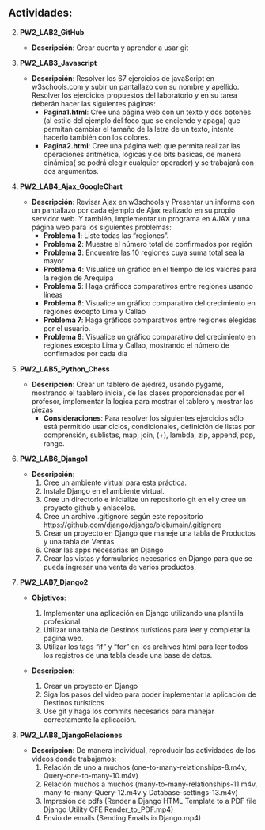 ## Actividades:
2. **PW2_LAB2_GitHub**
   - **Descripción**: Crear cuenta y aprender a usar git

3. **PW2_LAB3_Javascript**
   - **Descripción**: Resolver los 67 ejercicios de javaScript en w3schools.com y subir un pantallazo con su nombre y apellido. Resolver los ejercicios propuestos del laboratorio y en su tarea deberán hacer las siguientes páginas:
     - **Pagina1.html**: Cree una página web con un texto y dos botones (al estilo del ejemplo del foco que se enciende y apaga) que permitan cambiar el tamaño de la letra de un texto, intente hacerlo también con los colores.
     - **Pagina2.html**: Cree una página web que permita realizar las operaciones aritmética, lógicas y de bits básicas, de manera dinámica( se podrá elegir cualquier operador) y se trabajará con dos argumentos.

4. **PW2_LAB4_Ajax_GoogleChart**
   - **Descripción**: Revisar Ajax en w3schools y Presentar un informe con un pantallazo por cada ejemplo de Ajax realizado en su propio servidor web. Y también, Implementar un programa en AJAX y una página web para los siguientes problemas:
     - **Problema 1**: Liste todas las “regiones”.
     - **Problema 2**: Muestre el número total de confirmados por región
     - **Problema 3**: Encuentre las 10 regiones cuya suma total sea la mayor
     - **Problema 4**: Visualice un gráfico en el tiempo de los valores para la región de Arequipa
     - **Problema 5**: Haga gráficos comparativos entre regiones usando líneas
     - **Problema 6**: Visualice un gráfico comparativo del crecimiento en regiones excepto Lima y Callao
     - **Problema 7**: Haga gráficos comparativos entre regiones elegidas por el usuario.
     - **Problema 8**: Visualice un gráfico comparativo del crecimiento en regiones excepto Lima y Callao, mostrando el número de confirmados por cada día

5. **PW2_LAB5_Python_Chess**
   - **Descripción**: Crear un tablero de ajedrez, usando pygame, mostrando el taablero inicial, de las clases proporcionadas por el profesor, implementar la logica para mostrar el tablero y mostrar las piezas
     - **Consideraciones**: Para resolver los siguientes ejercicios sólo está permitido usar ciclos, condicionales, definición de listas por comprensión, sublistas, map, join, (+), lambda, zip, append, pop, range.

6. **PW2_LAB6_Django1**
   - **Descripción**:
      1. Cree un ambiente virtual para esta práctica.
      2. Instale Django en el ambiente virtual.
      3. Cree un directorio e inicialize un repositorio git en el y cree un proyecto github y   enlacelos.
      4. Cree un archivo .gitignore según este repositorio https://github.com/django/django/blob/main/.gitignore
      5. Crear un proyecto en Django que maneje una tabla de Productos y una tabla de Ventas
      6. Crear las apps necesarias en Django
      7. Crear las vistas y formularios necesarios en Django para que se pueda ingresar una venta de varios productos.

7. **PW2_LAB7_Django2**
   - **Objetivos**:
      1. Implementar una aplicación en Django utilizando una plantilla profesional.
      2. Utilizar una tabla de Destinos turísticos para leer y completar la página web.
      3. Utilizar los tags “if” y “for” en los archivos html para leer todos los registros de una tabla desde una base de datos.

   - **Descripcion**:
      1. Crear un proyecto en Django
      2. Siga los pasos del video para poder implementar la aplicación de Destinos turísticos
      3. Use git y haga los commits necesarios para manejar correctamente la aplicación.

8. **PW2_LAB8_DjangoRelaciones**
   - **Descripcion**:
      De manera individual, reproducir las actividades de los videos donde trabajamos:
      1. Relación de uno a muchos (one-to-many-relationships-8.m4v, Query-one-to-many-10.m4v)
      2. Relación muchos a muchos (many-to-many-relationships-11.m4v, many-to-many-Query-12.m4v y Database-settings-13.m4v)
      3. Impresión de pdfs (Render a Django HTML Template to a PDF file Django Utility CFE Render_to_PDF.mp4)
      4. Envio de emails (Sending Emails in Django.mp4)





     













